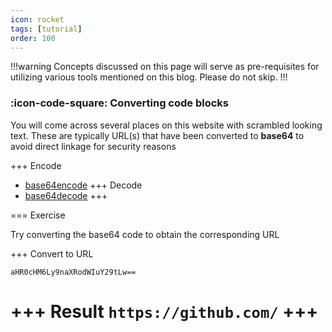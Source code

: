 ```yaml
---
icon: rocket
tags: [tutorial]
order: 100
---
```


!!!warning
Concepts discussed on this page will serve as pre-requisites for utilizing various tools mentioned on this blog. Please do not skip.
!!!

### :icon-code-square: Converting code blocks

You will come across several places on this website with scrambled looking text. These are typically URL(s) that have been converted to **base64** to avoid direct linkage for security reasons

+++ Encode

- [base64encode](https://www.base64decode.org/)
  +++ Decode
- [base64decode](https://www.base64decode.org/)
  +++

=== Exercise

Try converting the base64 code to obtain the corresponding URL

+++ Convert to URL

```
aHR0cHM6Ly9naXRodWIuY29tLw==
```

+++ Result
`https://github.com/`
+++
===
